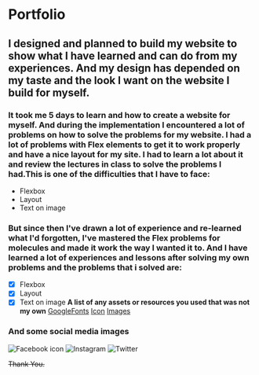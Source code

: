 # Portfolio
## I designed and planned to build my website to show what I have learned and can do from my experiences. And my design has depended on my taste and the look I want on the website I build for myself.
### It took me 5 days to learn and how to create a website for myself. And during the implementation I encountered a lot of problems on how to solve the problems for my website. I had a lot of problems with Flex elements to get it to work properly and have a nice layout for my site. I had to learn a lot about it and review the lectures in class to solve the problems I had.This is one of the difficulties that I have to face:
- Flexbox
- Layout
- Text on image
### But since then I've drawn a lot of experience and re-learned what I'd forgotten, I've mastered the Flex problems for molecules and made it work the way I wanted it to. And I have learned a lot of experiences and lessons after solving my own problems and the problems that i solved are:
- [x] Flexbox
- [x] Layout
- [x] Text on image
**A list of any assets or resources you used that was not my own**
[GoogleFonts](https://fonts.google.com/)
[Icon](https://fontawesome.com/)
[Images](https://www.freeimages.com/)
### And some social media images
![Facebook icon](facebook.svg)
![Instagram](instagram.svg)
![Twitter](twitter.svg)

~~Thank You.~~


